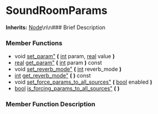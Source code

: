 #  SoundRoomParams  
**Inherits:** [Node](class_node)\\n\\n###  Brief Description  

###  Member Functions 
  * void [set_param"](#set_param) **(** [int](class_int) param, [real](class_real) value  **)**
  * [real](class_real) [get_param"](#get_param) **(** [int](class_int) param  **)** const
  * void [set_reverb_mode"](#set_reverb_mode) **(** [int](class_int) reverb_mode  **)**
  * [int](class_int) [get_reverb_mode"](#get_reverb_mode) **(** **)** const
  * void [set_force_params_to_all_sources"](#set_force_params_to_all_sources) **(** [bool](class_bool) enabled  **)**
  * [bool](class_bool) [is_forcing_params_to_all_sources"](#is_forcing_params_to_all_sources) **(** **)**
###  Member Function Description  
